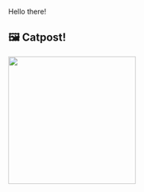 Hello there!



## 🖼️ Catpost!

<sub>
    <img src="https://cdn2.thecatapi.com/images/Jts-MtX6F.jpg" height="256">
</sub>


